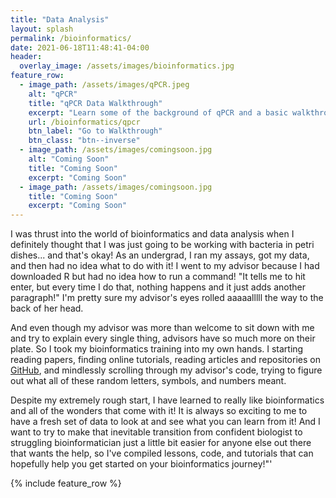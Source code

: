 ```yaml
---
title: "Data Analysis"
layout: splash
permalink: /bioinformatics/
date: 2021-06-18T11:48:41-04:00
header:
  overlay_image: /assets/images/bioinformatics.jpg
feature_row:
  - image_path: /assets/images/qPCR.jpeg
    alt: "qPCR"
    title: "qPCR Data Walkthrough"
    excerpt: "Learn some of the background of qPCR and a basic walkthrough of real data"
    url: /bioinformatics/qpcr
    btn_label: "Go to Walkthrough"
    btn_class: "btn--inverse"
  - image_path: /assets/images/comingsoon.jpg
    alt: "Coming Soon"
    title: "Coming Soon"
    excerpt: "Coming Soon"
  - image_path: /assets/images/comingsoon.jpg
    title: "Coming Soon"
    excerpt: "Coming Soon"
---
```

I was thrust into the world of bioinformatics and data analysis when I definitely thought that I was just going to be working with bacteria in petri dishes... and that's okay! As an undergrad, I ran my assays, got my data, and then had no idea what to do with it! I went to my advisor because I had downloaded R but had no idea how to run a command! "It tells me to hit enter, but every time I do that, nothing happens and it just adds another paragraph!" I'm pretty sure my advisor's eyes rolled aaaaalllll the way to the back of her head.

And even though my advisor was more than welcome to sit down with me and try to explain every single thing, advisors have so much more on their plate. So I took my bioinformatics training into my own hands. I starting reading papers, finding online tutorials, reading articles and repositories on [GitHub](https://github.com), and mindlessly scrolling through my advisor's code, trying to figure out what all of these random letters, symbols, and numbers meant.

Despite my extremely rough start, I have learned to really like bioinformatics and all of the wonders that come with it! It is always so exciting to me to have a fresh set of data to look at and see what you can learn from it! And I want to try to make that inevitable transition from confident biologist to struggling bioinformatician just a little bit easier for anyone else out there that wants the help, so I've compiled lessons, code, and tutorials that can hopefully help you get started on your bioinformatics journey!"'

{% include feature_row %}

